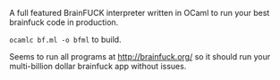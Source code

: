 A full featured BrainFUCK interpreter written in OCaml to run your best brainfuck code in production.  

`ocamlc bf.ml -o bfml` to build.  

Seems to run all programs at http://brainfuck.org/ so it should run your multi-billion dollar brainfuck app without issues.
